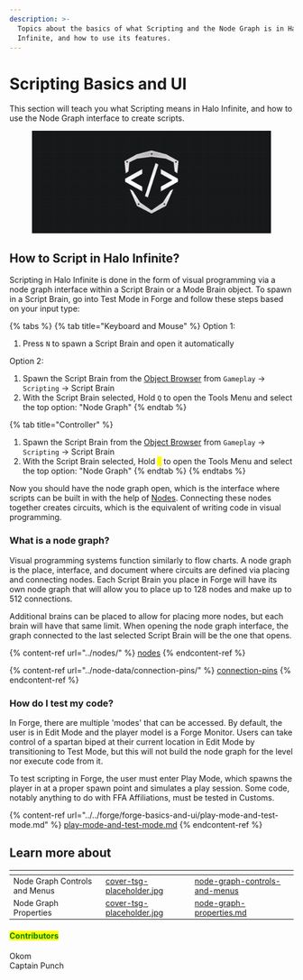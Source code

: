```yaml
---
description: >-
  Topics about the basics of what Scripting and the Node Graph is in Halo
  Infinite, and how to use its features.
---
```


# Scripting Basics and UI

This section will teach you what Scripting means in Halo Infinite, and how to use the Node Graph interface to create scripts.

<figure><img src="../../.gitbook/assets/cover-tsg-placeholder.jpg" alt="TSG logo in the node graph"><figcaption></figcaption></figure>

## How to Script in Halo Infinite?

Scripting in Halo Infinite is done in the form of visual programming via a node graph interface within a Script Brain or a Mode Brain object. To spawn in a Script Brain, go into Test Mode in Forge and follow these steps based on your input type:

{% tabs %}
{% tab title="Keyboard and Mouse" %}
Option 1:

1. Press `N` to spawn a Script Brain and open it automatically

Option 2:

1. Spawn the Script Brain from the [Object Browser](../../forge/forge-basics-and-ui/forge-controls-and-menus/object-browser.md) from `Gameplay` -> `Scripting` -> Script Brain
2. With the Script Brain selected, Hold `Q` to open the Tools Menu and select the top option: "Node Graph"
{% endtab %}

{% tab title="Controller" %}
1. Spawn the Script Brain from the [Object Browser](../../forge/forge-basics-and-ui/forge-controls-and-menus/object-browser.md) from `Gameplay` -> `Scripting` -> Script Brain
2. With the Script Brain selected, Hold <mark style="color:yellow;">`Y`</mark> to open the Tools Menu and select the top option: "Node Graph"
{% endtab %}
{% endtabs %}

Now you should have the node graph open, which is the interface where scripts can be built in with the help of [Nodes](../nodes/). Connecting these nodes together creates circuits, which is the equivalent of writing code in visual programming.

### What is a node graph?

Visual programming systems function similarly to flow charts. A node graph is the place, interface, and document where circuits are defined via placing and connecting nodes. Each Script Brain you place in Forge will have its own node graph that will allow you to place up to 128 nodes and make up to 512 connections.

Additional brains can be placed to allow for placing more nodes, but each brain will have that same limit. When opening the node graph interface, the graph connected to the last selected Script Brain will be the one that opens.

{% content-ref url="../nodes/" %}
[nodes](../nodes/)
{% endcontent-ref %}

{% content-ref url="../node-data/connection-pins/" %}
[connection-pins](../node-data/connection-pins/)
{% endcontent-ref %}

### How do I test my code?

In Forge, there are multiple 'modes' that can be accessed. By default, the user is in Edit Mode and the player model is a Forge Monitor. Users can take control of a spartan biped at their current location in Edit Mode by transitioning to Test Mode, but this will not build the node graph for the level nor execute code from it.

To test scripting in Forge, the user must enter Play Mode, which spawns the player in at a proper spawn point and simulates a play session. Some code, notably anything to do with FFA Affiliations, must be tested in Customs.

{% content-ref url="../../forge/forge-basics-and-ui/play-mode-and-test-mode.md" %}
[play-mode-and-test-mode.md](../../forge/forge-basics-and-ui/play-mode-and-test-mode.md)
{% endcontent-ref %}



## Learn more about

<table data-view="cards"><thead><tr><th></th><th data-hidden data-card-cover data-type="files"></th><th data-hidden data-card-target data-type="content-ref"></th></tr></thead><tbody><tr><td>Node Graph Controls and Menus</td><td><a href="../../.gitbook/assets/cover-tsg-placeholder.jpg">cover-tsg-placeholder.jpg</a></td><td><a href="node-graph-controls-and-menus/">node-graph-controls-and-menus</a></td></tr><tr><td>Node Graph Properties</td><td><a href="../../.gitbook/assets/cover-tsg-placeholder.jpg">cover-tsg-placeholder.jpg</a></td><td><a href="node-graph-properties.md">node-graph-properties.md</a></td></tr></tbody></table>



#### <mark style="color:green;">Contributors</mark>

Okom\
Captain Punch
